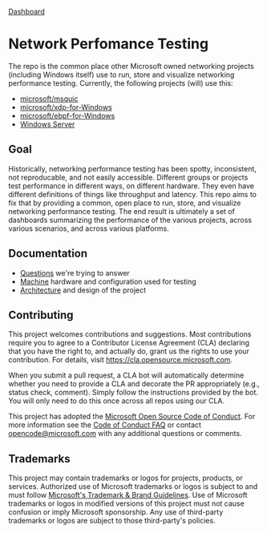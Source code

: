 [Dashboard](https://microsoft.github.io/netperf/dist)

# Network Perfomance Testing

The repo is the common place other Microsoft owned networking projects (including Windows itself) use to run, store and visualize networking performance testing. Currently, the following projects (will) use this:

- [microsoft/msquic](https://github.com/microsoft/msquic)
- [microsoft/xdp-for-Windows](https://github.com/microsoft/xdp-for-windows)
- [microsoft/ebpf-for-Windows](https://github.com/microsoft/ebpf-for-windows)
- [Windows Server](https://www.microsoft.com/en-us/windows-server/)

## Goal

Historically, networking performance testing has been spotty, inconsistent, not reproducable, and not easily accessible.  Different groups or projects test performance in different ways, on different hardware.  They even have different definitions of things like throughput and latency.  This repo aims to fix that by providing a common, open place to run, store, and visualize networking performance testing.  The end result is ultimately a set of dashboards summarizing the performance of the various projects, across various scenarios, and across various platforms.

## Documentation

- [Questions](./docs/questions.md) we're trying to answer
- [Machine](./docs/machines.md) hardware and configuration used for testing
- [Architecture](./docs/arch.md) and design of the project

## Contributing

This project welcomes contributions and suggestions.  Most contributions require you to agree to a Contributor License Agreement (CLA) declaring that you have the right to, and actually do, grant us the rights to use your contribution. For details, visit https://cla.opensource.microsoft.com.

When you submit a pull request, a CLA bot will automatically determine whether you need to provide a CLA and decorate the PR appropriately (e.g., status check, comment). Simply follow the instructions provided by the bot. You will only need to do this once across all repos using our CLA.

This project has adopted the [Microsoft Open Source Code of Conduct](https://opensource.microsoft.com/codeofconduct/). For more information see the [Code of Conduct FAQ](https://opensource.microsoft.com/codeofconduct/faq/) or contact [opencode@microsoft.com](mailto:opencode@microsoft.com) with any additional questions or comments.

## Trademarks

This project may contain trademarks or logos for projects, products, or services. Authorized use of Microsoft trademarks or logos is subject to and must follow [Microsoft's Trademark & Brand Guidelines](https://www.microsoft.com/en-us/legal/intellectualproperty/trademarks/usage/general). Use of Microsoft trademarks or logos in modified versions of this project must not cause confusion or imply Microsoft sponsorship. Any use of third-party trademarks or logos are subject to those third-party's policies.
